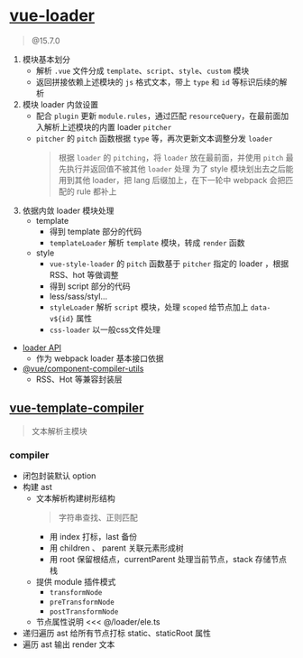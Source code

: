 # [vue-loader](https://github.com/vuejs/vue-loader)

> @15.7.0

1. 模块基本划分
    - 解析 `.vue` 文件分成 `template`、`script`、`style`、`custom` 模块
    - 返回拼接依赖上述模块的 `js` 格式文本，带上 `type` 和 `id` 等标识后续的解析
2. 模块 loader 内敛设置
    - 配合 `plugin` 更新 `module.rules`，通过匹配 `resourceQuery`，在最前面加入解析上述模块的内置 loader `pitcher`
    - `pitcher` 的 `pitch` 函数根据 `type` 等，再次更新文本调整分发 `loader`
        > 根据 `loader` 的 `pitching`，将 `loader` 放在最前面，并使用 `pitch` 最先执行并返回值不被其他 `loader` 处理
        > 为了 style 模块划出去之后能用到其他 loader，把 lang 后缀加上，在下一轮中 webpack 会把匹配的 rule 都补上
3. 依据内敛 loader 模块处理
    - template
        - 得到 template 部分的代码
        - `templateLoader` 解析 `template` 模块，转成 `render` 函数
    - style
        - `vue-style-loader` 的 `pitch` 函数基于 `pitcher` 指定的 loader ，根据 RSS、hot 等做调整
        - 得到 script 部分的代码
        - less/sass/styl...
        - `styleLoader` 解析 `script` 模块，处理 `scoped` 给节点加上 `data-v${id}` 属性
        - `css-loader` 以一般css文件处理


- [loader API](https://www.webpackjs.com/api/loaders/)
    - 作为 webpack loader 基本接口依据
- [@vue/component-compiler-utils]()
    - RSS、Hot 等兼容封装层
## [vue-template-compiler](https://github.com/vuejs/vue/tree/dev/packages/vue-template-compiler#readme)
> 文本解析主模块

### compiler

- 闭包封装默认 option
- 构建 ast
    - 文本解析构建树形结构
        > 字符串查找、正则匹配
        - 用 index 打标，last 备份
        - 用 children 、 parent 关联元素形成树
        - 用 root 保留根结点，currentParent 处理当前节点，stack 存储节点栈
    - 提供 module 插件模式
        - `transformNode`
        - `preTransformNode`
        - `postTransformNode`
    - 节点属性说明
        <<< @/loader/ele.ts
- 递归遍历 ast 给所有节点打标 static、staticRoot 属性
- 遍历 ast 输出 render 文本
